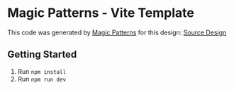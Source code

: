 # Magic Patterns - Vite Template

This code was generated by [Magic Patterns](https://magicpatterns.com) for this design: [Source Design](https://www.magicpatterns.com/c/h79ffypqgq2mqyxkfbjlap)

## Getting Started

1. Run `npm install`
2. Run `npm run dev`
